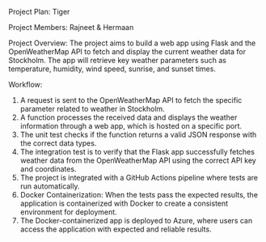 Project Plan: Tiger

Project Members: Rajneet & Hermaan

Project Overview: The project aims to build a web app using Flask and the OpenWeatherMap API to fetch and display the current weather data for Stockholm. The app will retrieve key weather parameters such as temperature, humidity, wind speed, sunrise, and sunset times. 


Workflow:

1) A request is sent to the OpenWeatherMap API to fetch the specific parameter related to weather in Stockholm.
2) A function processes the received data and displays the weather information through a web app, which is hosted on a specific port.
3) The unit test checks if the function returns a valid JSON response with the correct data types.
4) The integration test is to verify that the Flask app successfully fetches weather data from the OpenWeatherMap API using the correct API key and coordinates.
5) The project is integrated with a GitHub Actions pipeline where tests are run automatically.
6) Docker Containerization: When the tests pass the expected results, the application is containerized with Docker to create a consistent environment for deployment.
7) The Docker-containerized app is deployed to Azure, where users can access the application with expected and reliable results. 
